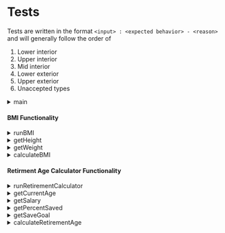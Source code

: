 # Tests

Tests are written in the format `<input> : <expected behavior> - <reason>` and will generally follow the order of 
1) Lower interior
2) Upper interior
3) Mid interior
4) Lower exterior
5) Upper exterior
6) Unaccepted types

<details>
<summary>main</summary>

- [ ] Enter 1 : run BMI function
- [ ] Enter 2 : run Retirement Estimator function
- [ ] Enter 0 : exit
- [ ] Enter 1.1 : error message
- [ ] Enter A : error message
- [ ] Enter 3 : error message

</details>

#### BMI Functionality

<details>
<summary>runBMI</summary>

- [ ] _ : output is formatted correctly

</details>

<details>
<summary>getHeight</summary>

`foot`:
- [ ] Enter 1 : accept input
- [ ] Enter 8 : accept input
- [ ] Enter 5 : accept input
- [ ] Enter 0 : error message - too low
- [ ] Enter 9 : error message - too high
- [ ] Enter 1.1 : error message - not a whole number
- [ ] Enter A : error message - not a whole number


`inch`:
- [ ] Enter 0 : accept input
- [ ] Enter 11.9 : accept input
- [ ] Enter 6 : accept input
- [ ] Enter -0.1 : error message - too low
- [ ] Enter 12 : error message - too high
- [ ] Enter A : error message - not a number

</details>

<details>
<summary>getWeight</summary>

- [ ] Enter 0.1 : accept input
- [ ] Enter 250 : accept input
- [ ] Enter 0 : error message - too low
- [ ] Enter A : error message - not a number

</details>

<details>
<summary>calculateBMI</summary>

- [ ] Enter Height(1,8) Weight(5.55) : 10 Underweight
- [ ] Enter Height(1,8) Weight(10.221) : 18.4 Underweight
- [ ] Enter Height(1,8) Weight(10.276) : 18.5 Normal Weight
- [ ] Enter Height(5,3) Weight(125) : 22.7 Normal Weight
- [ ] Enter Height(1,8) Weight(13.831) : 24.9 Normal Weight
- [ ] Enter Height(1,8) Weight(13.887) : 25.0 Overweight
- [ ] Enter Height(1,8) Weight(15.276) : 27.5 Overweight
- [ ] Enter Height(1,8) Weight(16.609) : 29.9 Overweight
- [ ] Enter Height(1,8) Weight(16.665) : 30.0 Obese
- [ ] Enter Height(1,8) Weight(22.22) : 40.0 Obese

</details>

#### Retirment Age Calculator Functionality

<details>
<summary>runRetirementCalculator</summary>

- [ ] _ : output is formatted correctly

</details>
<details>
<summary>getCurrentAge</summary>

- [ ] Enter 1 : accept input
- [ ] Enter 99 : accept input
- [ ] Enter 50 : accept input
- [ ] Enter 0 : error message - too low
- [ ] Enter 100 : error message - too high
- [ ] Enter 1.1 : error message - not a whole number
- [ ] Enter A : error message - not a whole number

</details>
<details>
<summary>getSalary</summary>

- [ ] Enter 0.1 : accept input
- [ ] Enter 50000 : accept input
- [ ] Enter 0 : error message - too low
- [ ] Enter A : error message - not a number

</details>
<details>
<summary>getPercentSaved</summary>

- [ ] Enter 0.1 : accept input
- [ ] Enter 100 : accept input
- [ ] Enter 50 : accept input
- [ ] Enter 0 : error message - too low
- [ ] Enter 100.1 : error message - too high
- [ ] Enter A : error message - not a number

</details>
<details>
<summary>getSaveGoal</summary>

- [ ] Enter 0.1 : accept input
- [ ] Enter 50000 : accept input
- [ ] Enter 0 : error message - too low
- [ ] Enter A : error message - not a number

</details>
<details>
<summary>calculateRetirementAge</summary>

- [ ] Enter Age(10) Salary(10) %Saved(74.0741) Goal(890) : Met 99
- [ ] Enter Age(10) Salary(10) %Saved(74.0741) Goal(400) : Met 50
- [ ] Enter Age(10) Salary(10) %Saved(74.0741) Goal(900) : Not met - too old

</details>